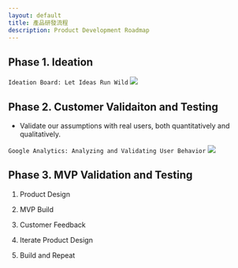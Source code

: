 ```yaml
---
layout: default
title: 產品研發流程
description: Product Development Roadmap
---
```


## Phase 1. Ideation

`Ideation Board: Let Ideas Run Wild`
<img src='https://lh3.googleusercontent.com/nBsxozfkTmWXWfXx4V7nYGt4qD48qKWLKy4D9BbKJTfoyiW8bq0Omb8yCqMdF0etRTgef_oKAlEu2run_MSVyKtMPb7iCQtTVj4jgAFt-D3H3lXeus6j5JfH2SuUAoSZ91zzoUEH2Q=w666' />

## Phase 2. Customer Validaiton and Testing

* Validate our assumptions with real users, both quantitatively and qualitatively.

`Google Analytics: Analyzing and Validating User Behavior`
<img src='https://lh3.googleusercontent.com/6pNPJdpFHT9ZreNCSusNxt1oqJKZ2qL-ygTK6lo6joyO9SIDoxQKWlBVv-VbJIM3PgzpcojWnmsP-YLh4ptGKWlwyMWUW8zt8yXhNuOtoD5s7FMf3ucTHeYsRI7TCU8c4DEbBraJDg=w666' />

## Phase 3. MVP Validation and Testing

1. Product Design

2. MVP Build

3. Customer Feedback

4. Iterate Product Design

5. Build and Repeat